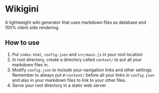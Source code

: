 # Wikigini

A lightweight wiki generator that uses markdown files as database and 100% client side rendering.

## How to use
1. Put `index.html`, `config.json` and `src/main.js` in your root location
2. In root directory, create a directory called `content/` to put all your markdown files in.
3. Modify `config.json` to include your navigation links and other settings. Remember to always put `#!content/` before all your links in `config.json` and also in your markdown files to link to your other files.
4. Serve your root directory in a static web server